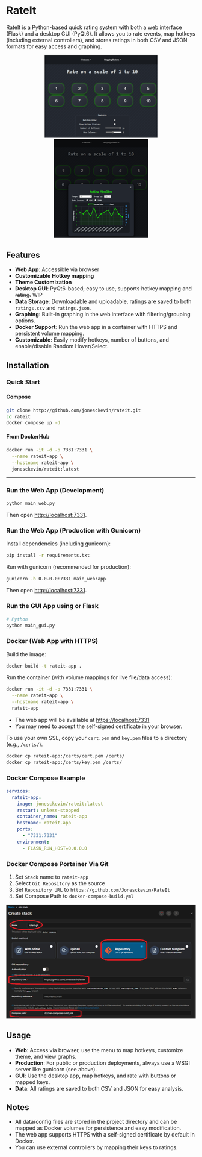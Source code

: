 # RateIt

RateIt is a Python-based quick rating system with both a web interface (Flask) and a desktop GUI (PyQt6). It allows you to rate events, map hotkeys (including external controllers), and stores ratings in both CSV and JSON formats for easy access and graphing.

<p align="center">
  <img src="./resource/example1.png" alt="Example Screenshot" style="max-width:300px;">
  <img src="./resource/example.png" alt="Example Screenshot" style="max-width:300px;">
</p>

## Features

- **Web App**: Accessible via browser
- **Customizable Hotkey mapping**
- **Theme Customization**
- ~~**Desktop GUI**: PyQt6-based, easy to use, supports hotkey mapping and rating.~~ WIP
- **Data Storage**: Downloadable and uploadable, ratings are saved to both `ratings.csv` and `ratings.json`.
- **Graphing**: Built-in graphing in the web interface with filtering/grouping options.
- **Docker Support**: Run the web app in a container with HTTPS and persistent volume mapping.
- **Customizable**: Easily modify hotkeys, number of buttons, and enable/disable Random Hover/Select.

## Installation
### Quick Start
#### Compose
```bash
git clone http://github.com/jonesckevin/rateit.git
cd rateit
docker compose up -d
```
#### From DockerHub
```bash
docker run -it -d -p 7331:7331 \
  --name rateit-app \
  --hostname rateit-app \
  jonesckevin/rateit:latest
```
---


### Run the Web App (Development)

```bash
python main_web.py
```

Then open [http://localhost:7331](http://localhost:7331).

### Run the Web App (Production with Gunicorn)

Install dependencies (including gunicorn):

```bash
pip install -r requirements.txt
```

Run with gunicorn (recommended for production):

```bash
gunicorn -b 0.0.0.0:7331 main_web:app
```

Then open [http://localhost:7331](http://localhost:7331).

### Run the GUI App using or Flask

```bash
# Python
python main_gui.py
```

### Docker (Web App with HTTPS)

Build the image:

```bash
docker build -t rateit-app .
```

Run the container (with volume mappings for live file/data access):

```bash
docker run -it -d -p 7331:7331 \
  --name rateit-app \
  --hostname rateit-app \
  rateit-app
```

- The web app will be available at [https://localhost:7331](https://localhost:7331)
- You may need to accept the self-signed certificate in your browser.

To use your own SSL, copy your `cert.pem` and `key.pem` files to a directory (e.g., `/certs/`).
```bash
docker cp rateit-app:/certs/cert.pem /certs/
docker cp rateit-app:/certs/key.pem /certs/
```

### Docker Compose Example

```yaml
services:
  rateit-app:
    image: jonesckevin/rateit:latest
    restart: unless-stopped
    container_name: rateit-app
    hostname: rateit-app
    ports: 
      - "7331:7331"
    environment:
      - FLASK_RUN_HOST=0.0.0.0    
```
### Docker Compose Portainer Via Git
1. Set `Stack` name to `rateit-app`
2. Select `Git Repository` as the source
3. Set `Repository URL` to `https://github.com/Jonesckevin/RateIt`
4. Set Compose Path to `docker-compose-build.yml`

![Portainer Git Stack Example](/resource/example-git.png)

## Usage

- **Web**: Access via browser, use the menu to map hotkeys, customize theme, and view graphs.
- **Production**: For public or production deployments, always use a WSGI server like gunicorn (see above).
- **GUI**: Use the desktop app, map hotkeys, and rate with buttons or mapped keys.
- **Data**: All ratings are saved to both CSV and JSON for easy analysis.

## Notes

- All data/config files are stored in the project directory and can be mapped as Docker volumes for persistence and easy modification.
- The web app supports HTTPS with a self-signed certificate by default in Docker.
- You can use external controllers by mapping their keys to ratings.
